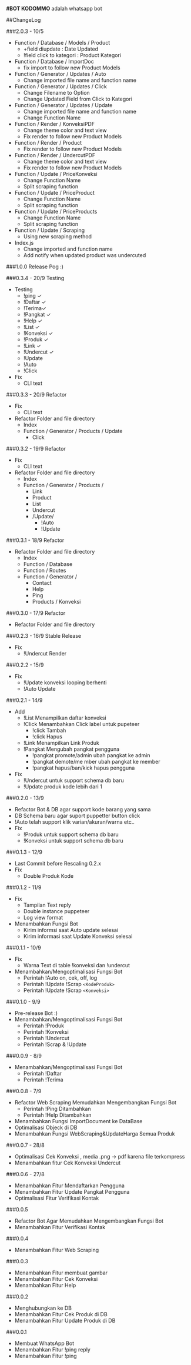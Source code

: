 **#BOT KODOMMO**
adalah whatsapp bot

##ChangeLog

###2.0.3 - 10/5

- Function / Database / Models / Product
  - +field diupdate : Date Updated
  - !field click to kategori : Product Kategori
- Function / Database / ImportDoc
  - fix import to follow new Product Models
- Function / Generator / Updates / Auto
  - Change imported file name and function name
- Function / Generator / Updates / Click
  - Change Filename to Option
  - Change Updated Field from Click to Kategori
- Function / Generator / Updates / Update
  - Change imported file name and function name
  - Change Function Name
- Function / Render / KonveksiPDF
  - Change theme color and text view
  - Fix render to follow new Product Models
- Function / Render / Product
  - Fix render to follow new Product Models
- Function / Render / UndercutPDF
  - Change theme color and text view
  - Fix render to follow new Product Models
- Function / Update / PriceKonveksi
  - Change Function Name
  - Split scraping function
- Function / Update / PriceProduct
  - Change Function Name
  - Split scraping function
- Function / Update / PriceProducts
  - Change Function Name
  - Split scraping function
- Function / Update / Scraping
  - Using new scraping method
- Index.js
  - Change imported and function name
  - Add notify when updated product was undercuted

###1.0.0 Release Pog :)

###0.3.4 - 20/9 Testing

- Testing
  - !ping ✓
  - !Daftar ✓
  - !Terima✓
  - !Pangkat ✓
  - !Help ✓
  - !List ✓
  - !Konveksi ✓
  - !Produk ✓
  - !Link ✓
  - !Undercut ✓
  - !Update
  - !Auto
  - !Click
- Fix
  - CLI text

###0.3.3 - 20/9 Refactor

- Fix
  - CLI text
- Refactor Folder and file directory
  - Index
  - Function / Generator / Products / Update
    - Click

###0.3.2 - 19/9 Refactor

- Fix
  - CLI text
- Refactor Folder and file directory
  - Index
  - Function / Generator / Products /
    - Link
    - Product
    - List
    - Undercut
    - /Update/
      - !Auto
      - !Update

###0.3.1 - 18/9 Refactor

- Refactor Folder and file directory
  - Index
  - Function / Database
  - Function / Routes
  - Function / Generator /
    - Contact
    - Help
    - Ping
    - Products / Konveksi

###0.3.0 - 17/9 Refactor

- Refactor Folder and file directory

###0.2.3 - 16/9 Stable Release

- Fix
  - !Undercut Render

###0.2.2 - 15/9

- Fix
  - !Update konveksi looping berhenti
  - !Auto Update

###0.2.1 - 14/9

- Add
  - !List Menampilkan daftar konveksi
  - !Click Menambahkan Click label untuk pupeteer
    - !click Tambah
    - !click Hapus
  - !Link Menampilkan Link Produk
  - !Pangkat Mengubah pangkat pengguna
    - !pangkat promote/admin ubah pangkat ke admin
    - !pangkat demote/me mber ubah pangkat ke member
    - !pangkat hapus/ban/kick hapus pengguna
- Fix
  - !Undercut untuk support schema db baru
  - !Update produk kode lebih dari 1

###0.2.0 - 13/9

- Refactor Bot & DB agar support kode barang yang sama
- DB Schema baru agar suport puppetter button click
- !Auto telah support klik varian/akuran/warna etc..
- Fix
  - !Produk untuk support schema db baru
  - !Konveksi untuk support schema db baru

###0.1.3 - 12/9

- Last Commit before Rescaling 0.2.x
- Fix
  - Double Produk Kode

###0.1.2 - 11/9

- Fix
  - Tampilan Text reply
  - Double instance puppeteer
  - Log view format
- Menambahkan Fungsi Bot
  - Kirim informsi saat Auto update selesai
  - Kirim informasi saat Update Konveksi selesai

###0.1.1 - 10/9

- Fix
  - Warna Text di table !konveksi dan !undercut
- Menambahkan/Mengoptimalisasi Fungsi Bot
  - Perintah !Auto on, cek, off, log
  - Perintah !Update !Scrap `<KodeProduk>`
  - Perintah !Update !Scrap `<Konveksi>`

###0.1.0 - 9/9

- Pre-release Bot :)
- Menambahkan/Mengoptimalisasi Fungsi Bot
  - Perintah !Produk
  - Perintah !Konveksi
  - Perintah !Undercut
  - Perintah !Scrap & !Update

###0.0.9 - 8/9

- Menambahkan/Mengoptimalisasi Fungsi Bot
  - Perintah !Daftar
  - Perintah !Terima

###0.0.8 - 7/9

- Refactor Web Scraping Memudahkan Mengembangkan Fungsi Bot
  - Perintah !Ping Ditambahkan
  - Perintah !Help Ditambahkan
- Menambahkan Fungsi ImportDocument ke DataBase
- Optimalisasi Objeck di DB
- Menambahkan Fungsi WebScraping&UpdateHarga Semua Produk

###0.0.7 - 28/8

- Optimalisasi Cek Konveksi , media .png -> pdf karena file terkompress
- Menambahkan fitur Cek Konveksi Undercut

###0.0.6 - 27/8

- Menambahkan Fitur Mendaftarkan Pengguna
- Menambahkan Fitur Update Pangkat Pengguna
- Optimalisasi Fitur Verifikasi Kontak

###0.0.5

- Refactor Bot Agar Memudahkan Mengembangkan Fungsi Bot
- Menambahkan Fitur Verifikasi Kontak

###0.0.4

- Menambahkan Fitur Web Scraping

###0.0.3

- Menambahkan Fitur membuat gambar
- Menambahkan Fitur Cek Konveksi
- Menambahkan Fitur Help

###0.0.2

- Menghubungkan ke DB
- Menambahkan Fitur Cek Produk di DB
- Menambahkan Fitur Update Produk di DB

###0.0.1

- Membuat WhatsApp Bot
- Menambahkan Fitur !ping reply
- Menambahkan Fitur !ping

